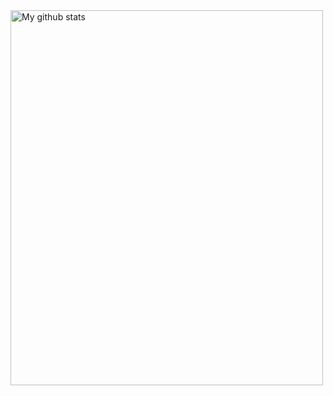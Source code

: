 <img src="https://github-readme-stats.vercel.app/api?username=AmJit&show_icons=true&theme=radical&count_private=true" alt="My github stats" width="500" height="600">
